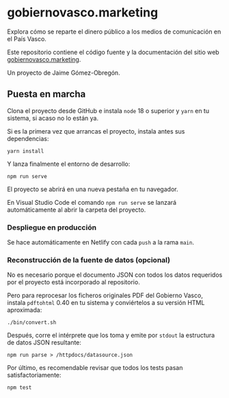 # gobiernovasco.marketing

Explora cómo se reparte el dinero público a los medios de comunicación en el País Vasco.

Este repositorio contiene el código fuente y la documentación del sitio web [gobiernovasco.marketing](https://gobiernovasco.marketing).

Un proyecto de Jaime Gómez-Obregón.

## Puesta en marcha

Clona el proyecto desde GitHub e instala `node` 18 o superior y `yarn` en tu sistema, si acaso no lo están ya.

Si es la primera vez que arrancas el proyecto, instala antes sus dependencias:

```console
yarn install
```

Y lanza finalmente el entorno de desarrollo:

```console
npm run serve
```

El proyecto se abrirá en una nueva pestaña en tu navegador.

En Visual Studio Code el comando `npm run serve` se lanzará automáticamente al abrir la carpeta del proyecto.

### Despliegue en producción

Se hace automáticamente en Netlify con cada `push` a la rama `main`.

### Reconstrucción de la fuente de datos (opcional)

No es necesario porque el documento JSON con todos los datos requeridos por el proyecto está incorporado al repositorio.

Pero para reprocesar los ficheros originales PDF del Gobierno Vasco, instala `pdftohtml` 0.40 en tu sistema y conviértelos a su versión HTML aproximada:

```console
./bin/convert.sh
```

Después, corre el intérprete que los toma y emite por `stdout` la estructura de datos JSON resultante:

```console
npm run parse > /httpdocs/datasource.json
```

Por último, es recomendable revisar que todos los tests pasan satisfactoriamente:

```
npm test
```
